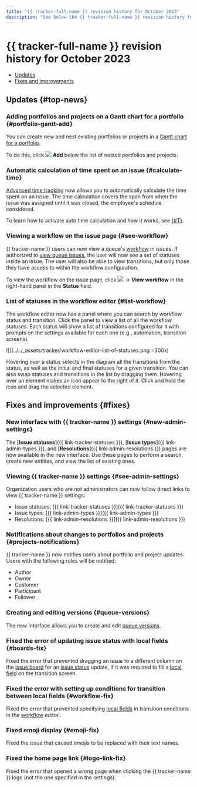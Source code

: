 ```yaml
---
title: "{{ tracker-full-name }} revision history for October 2023"
description: "See below the {{ tracker-full-name }} revision history for October 2023."
---
```


# {{ tracker-full-name }} revision history for October 2023

* [Updates](#top-news)
* [Fixes and improvements](#fixes)

## Updates {#top-news}

### Adding portfolios and projects on a Gantt chart for a portfolio {#portfolio-gantt-add}

You can create new and nest existing portfolios or projects in a [Gantt chart for a portfolio](../gantt/portfolio.md).

To do this, click ![](../../_assets/tracker/svg/add-task.svg) **Add** below the list of nested portfolios and projects.

### Automatic calculation of time spent on an issue {#calculate-time}

[Advanced time tracking](../user/time-spent.md#extended-spent-time) now allows you to automatically calculate the time spent on an issue. The time calculation covers the span from when the issue was assigned until it was closed, the employee's schedule considered.

To learn how to activate auto time calculation and how it works, see [{#T}](../manager/queue-spent-time.md).

### Viewing a workflow on the issue page {#see-workflow}

{{ tracker-name }} users can now view a queue's [workflow](../manager/workflow.md) in issues. If authorized to [view queue issues](../manager/queue-access.md#acces-types), the user will now see a set of statuses inside an issue. The user will also be able to view transitions, but only those they have access to within the workflow configuration.

To view the workflow on the issue page, click ![](../../_assets/tracker/svg/arrow.svg) → **View workflow** in the right-hand panel in the **Status** field.

### List of statuses in the workflow editor {#list-workflow}

The workflow editor now has a panel where you can search by workflow status and transition. Click the panel to view a list of all the workflow statuses. Each status will show a list of transitions configured for it with prompts on the settings available for each one (e.g., automation, transition screens).

![](../../_assets/tracker/workflow-editor-list-of-statuses.png =300x)

Hovering over a status selects in the diagram all the transitions from the status, as well as the initial and final statuses for a given transition. You can also swap statuses and transitions in the list by dragging them. Hovering over an element makes an icon appear to the right of it. Click and hold the icon and drag the selected element.

## Fixes and improvements {#fixes}

### New interface with {{ tracker-name }} settings {#new-admin-settings}

The [**Issue statuses**]({{ link-tracker-statuses }}), [**Issue types**]({{ link-admin-types }}), and [**Resolutions**]({{ link-admin-resolutions }}) pages are now available in the new interface. Use these pages to perform a search, create new entities, and view the list of existing ones.

### Viewing {{ tracker-name }} settings {#see-admin-settings}

Organization users who are not administrators can now follow direct links to view {{ tracker-name }} settings:

* Issue statuses: [{{ link-tracker-statuses }}]({{ link-tracker-statuses }})
* Issue types: [{{ link-admin-types }}]({{ link-admin-types }})
* Resolutions: [{{ link-admin-resolutions }}]({{ link-admin-resolutions }})




### Notifications about changes to portfolios and projects {#projects-notifications}

{{ tracker-name }} now notifies users about portfolio and project updates. Users with the following roles will be notified:
* Author
* Owner
* Customer
* Participant
* Follower


### Creating and editing versions {#queue-versions}

The new interface allows you to create and edit [queue versions](../manager/versions.md).

### Fixed the error of updating issue status with local fields {#boards-fix}

Fixed the error that prevented dragging an issue to a different column on the [issue board](../manager/agile-new.md) for an [issue status](../manager/workflow-status-edit.md) update, if it was required to fill a [local field](../local-fields.md) on the transition screen.

### Fixed the error with setting up conditions for transition between local fields {#workflow-fix}

Fixed the error that prevented specifying [local fields](../local-fields.md) in transition conditions in the [workflow](../manager/workflow.md) editor.

### Fixed emoji display {#emoji-fix}

Fixed the issue that caused emojis to be replaced with their text names.

### Fixed the home page link {#logo-link-fix}

Fixed the error that opened a wrong page when clicking the {{ tracker-name }} logo (not the one specified in the settings).

